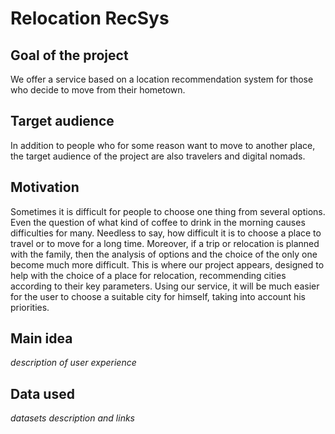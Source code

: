 # Relocation RecSys

## Goal of the project
We offer a service based on a location recommendation system for those who decide to move from their hometown.

## Target audience
In addition to people who for some reason want to move to another place, the target audience of the project are also travelers and digital nomads.

## Motivation
Sometimes it is difficult for people to choose one thing from several options. Even the question of what kind of coffee to drink in the morning causes difficulties for many. Needless to say, how difficult it is to choose a place to travel or to move for a long time. Moreover, if a trip or relocation is planned with the family, then the analysis of options and the choice of the only one become much more difficult. This is where our project appears, designed to help with the choice of a place for relocation, recommending cities according to their key parameters. Using our service, it will be much easier for the user to choose a suitable city for himself, taking into account his priorities.

## Main idea
*description of user experience*

## Data used
*datasets description and links*
